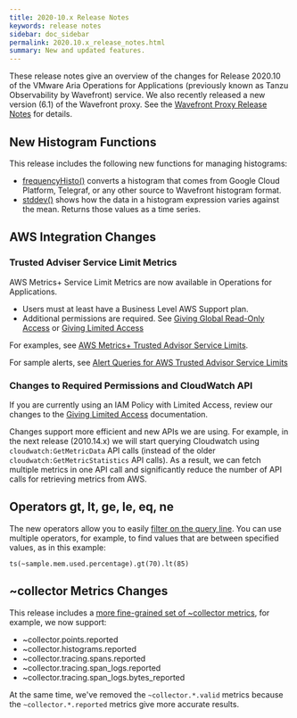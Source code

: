 ```yaml
---
title: 2020-10.x Release Notes
keywords: release notes
sidebar: doc_sidebar
permalink: 2020.10.x_release_notes.html
summary: New and updated features.
---
```


These release notes give an overview of the changes for Release 2020.10 of the VMware Aria Operations for Applications (previously known as Tanzu Observability by Wavefront) service. We also recently released a new version (6.1) of the Wavefront proxy. See the [Wavefront Proxy Release Notes](proxies_versions.html) for details.


## New Histogram Functions

This release includes the following new functions for managing histograms:

* [frequencyHisto()](ts_frequencyHisto.html) converts a histogram that comes from Google Cloud Platform, Telegraf, or any other source to Wavefront histogram format.
* [stddev()](hs_stddev.html) shows how the data in a histogram expression varies against the mean. Returns those values as a time series.

## AWS Integration Changes

### Trusted Adviser Service Limit Metrics
AWS Metrics+ Service Limit Metrics are now available in Operations for Applications.
  - Users must at least have a Business Level AWS Support plan.
  - Additional permissions are required. See [Giving Global Read-Only Access](integrations_aws_overview.html#giving-access-to-your-aws-account) or [Giving Limited Access](integrations_aws_overview.html)

For examples, see [AWS Metrics+ Trusted Advisor Service Limits](integrations_aws_metrics.html#aws-metrics-trusted-advisor-service-limits).

For sample alerts, see [Alert Queries for AWS Trusted Advisor Service Limits](aws_trusted_advisor_alerts.html)

### Changes to Required Permissions and CloudWatch API

If you are currently using an IAM Policy with Limited Access, review our changes to the [Giving Limited Access](integrations_aws_overview.html#giving-limited-access) documentation.

Changes support more efficient and new APIs we are using. For example, in the next release (2010.14.x) we will start querying Cloudwatch using `cloudwatch:GetMetricData` API calls (instead of the older `cloudwatch:GetMetricStatistics` API calls). As a result, we can fetch multiple metrics in one API call and significantly reduce the number of API calls for retrieving metrics from AWS.

 
## Operators gt, lt, ge, le, eq, ne

The new operators allow you to easily [filter on the query line](query_language_recipes.html#compare-with-operators-lt-gt-le-ge-eq-ne). You can use multiple operators, for example, to find values that are between specified values, as in this example:

```
ts(~sample.mem.used.percentage).gt(70).lt(85)
```

## ~collector Metrics Changes

This release includes a [more fine-grained set of ~collector metrics](wavefront-internal-metrics.html), for example, we now support:

* ~collector.points.reported
* ~collector.histograms.reported
* ~collector.tracing.spans.reported
* ~collector.tracing.span_logs.reported
* ~collector.tracing.span_logs.bytes_reported

At the same time, we've removed the `~collector.*.valid` metrics because the `~collector.*.reported` metrics give more accurate results.
